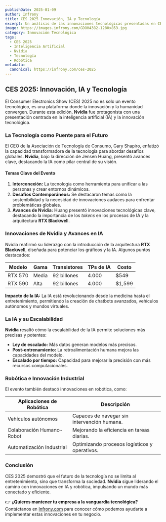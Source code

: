 ```yaml
---
publishDate: 2025-01-09
author: Infrony
title: CES 2025 Innovación, IA y Tecnología
excerpt: Un análisis de las innovaciones tecnológicas presentadas en CES 2025, con un enfoque especial en los avances de Nvidia y la IA.
image: https://images.infrony.com/GDOH4382-1280x853.jpg
category: Innovación Tecnológica
tags:
  - CES 2025
  - Inteligencia Artificial
  - Nvidia
  - Tecnología
  - Robótica
metadata:
  canonical: https://infrony.com/ces-2025
---
```


## CES 2025: Innovación, IA y Tecnología

El Consumer Electronics Show (CES) 2025 no es solo un evento tecnológico, es una plataforma donde la innovación y la humanidad convergen. Durante esta edición, **Nvidia** fue protagonista con una presentación centrada en la inteligencia artificial (IA) y la innovación tecnológica.

### La Tecnología como Puente para el Futuro

El CEO de la Asociación de Tecnología de Consumo, Gary Shapiro, enfatizó la capacidad transformadora de la tecnología para abordar desafíos globales. **Nvidia**, bajo la dirección de Jensen Huang, presentó avances clave, destacando la IA como pilar central de su visión.

#### Temas Clave del Evento

1. **Interconexión:** La tecnología como herramienta para unificar a las personas y crear entornos dinámicos.
2. **Desafíos Contemporáneos:** Se destacaron temas como la sostenibilidad y la necesidad de innovaciones audaces para enfrentar problemáticas globales.
3. **Avances de Nvidia:** Huang presentó innovaciones tecnológicas clave, destacando la importancia de los _tokens_ en los procesos de IA y la arquitectura **RTX Blackwell**.

### Innovaciones de Nvidia y Avances en IA

Nvidia reafirmó su liderazgo con la introducción de la arquitectura **RTX Blackwell**, diseñada para potenciar los gráficos y la IA. Algunos puntos destacados:

| **Modelo** | **Gama** | **Transistores** | **TPs de IA** | **Costo** |
| ---------- | -------- | ---------------- | ------------- | --------- |
| RTX 570    | Media    | 92 billones      | 4.000         | $549      |
| RTX 590    | Alta     | 92 billones      | 4.000         | $1,599    |

**Impacto de la IA:** La IA está revolucionando desde la medicina hasta el entretenimiento, permitiendo la creación de chatbots avanzados, vehículos autónomos y mundos virtuales.

### La IA y su Escalabilidad

**Nvidia** resaltó cómo la escalabilidad de la IA permite soluciones más precisas y potentes:

- **Ley de escalado:** Más datos generan modelos más precisos.
- **Post-entrenamiento:** La retroalimentación humana mejora las capacidades del modelo.
- **Escalado por tiempo:** Capacidad para mejorar la precisión con más recursos computacionales.

### Robótica e Innovación Industrial

El evento también destacó innovaciones en robótica, como:

| **Aplicaciones de Robótica** | **Descripción**                               |
| ---------------------------- | --------------------------------------------- |
| Vehículos autónomos          | Capaces de navegar sin intervención humana.   |
| Colaboración Humano-Robot    | Mejorando la eficiencia en tareas diarias.    |
| Automatización Industrial    | Optimizando procesos logísticos y operativos. |

### Conclusión

CES 2025 demostró que el futuro de la tecnología no se limita al entretenimiento, sino que transforma la sociedad. **Nvidia** sigue liderando el camino con innovaciones en IA y robótica, impulsando un mundo más conectado y eficiente.

👉 **¿Quieres mantener tu empresa a la vanguardia tecnológica?** Contáctanos en [Infrony.com](https://infrony.com) para conocer cómo podemos ayudarte a implementar estas innovaciones en tu negocio.
